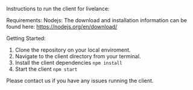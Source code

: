Instructions to run the client for livelance: 

Requirements:
  Nodejs: The download and installation information can be found here: https://nodejs.org/en/download/

Getting Started:
1. Clone the repository on your local enviroment.
3. Navigate to the client directory from your terminal.
4. Install the client dependencies ```npm install```
5. Start the client ```npm start```

Please contact us if you have any issues running the client.
